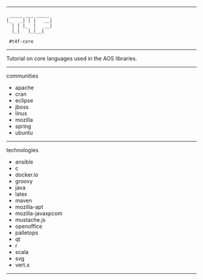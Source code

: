 -------------------------------------------------------------------------------
```
 _____ ___ _____ 
|_   _| | |   __|
  | | |_  |   __|
  |_|   |_|__|   
                                                           
 #t4f-core
```
-------------------------------------------------------------------------------

Tutorial on core languages used in the AOS libraries.

-------------------------------------------------------------------------------
communities
+ apache
+ cran
+ eclipse
+ jboss
+ linux
+ mozilla
+ spring
+ ubuntu
-------------------------------------------------------------------------------
technologies
+ ansible
+ c
+ docker.io
+ groovy
+ java
+ latex
+ maven
+ mozilla-apt
+ mozilla-javaxpcom
+ mustache.js
+ openoffice
+ palletops
+ qt
+ r
+ scala
+ svg
+ vert.x
-------------------------------------------------------------------------------
